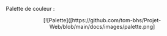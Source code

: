 



Palette de couleur :


<div align="center">
[![Palette]([https://github.com/tom-bhs/Projet-Web/blob/main/docs/images/palette.png]

